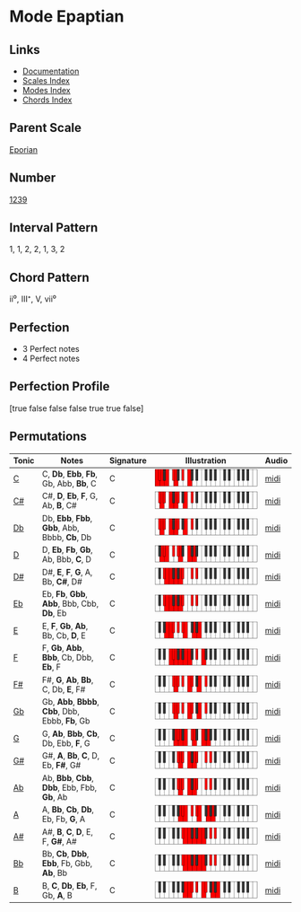 # Mode Epaptian

## Links

- [Documentation](index.md)
- [Scales Index](Scales.md)
- [Modes Index](Modes.md)
- [Chords Index](Chords.md)

## Parent Scale

[Eporian](ScaleEporian.md)

## Number

[1239](https://ianring.com/musictheory/scales/1239)

## Interval Pattern

1, 1, 2, 2, 1, 3, 2

## Chord Pattern

ii⁰, III⁺, V, vii⁰

## Perfection

- 3 Perfect notes
- 4 Perfect notes

## Perfection Profile

[true false false false true true false]

## Permutations

| Tonic | Notes | Signature | Illustration | Audio |
|-------|-------|-----------|--------------|-------|
| [C](ModeCNaturalEpaptian.md) | C, **Db**, **Ebb**, **Fb**, Gb, Abb, **Bb**, C | C | ![CNaturalEpaptian](ModeCNaturalEpaptian.png) | [midi](https://github.com/edipermadi/music/blob/main/docs/ModeCNaturalEpaptian.mid?raw=true) |
| [C#](ModeCSharpEpaptian.md) | C#, **D**, **Eb**, **F**, G, Ab, **B**, C# | C | ![CSharpEpaptian](ModeCSharpEpaptian.png) | [midi](https://github.com/edipermadi/music/blob/main/docs/ModeCSharpEpaptian.mid?raw=true) |
| [Db](ModeDFlatEpaptian.md) | Db, **Ebb**, **Fbb**, **Gbb**, Abb, Bbbb, **Cb**, Db | C | ![DFlatEpaptian](ModeDFlatEpaptian.png) | [midi](https://github.com/edipermadi/music/blob/main/docs/ModeDFlatEpaptian.mid?raw=true) |
| [D](ModeDNaturalEpaptian.md) | D, **Eb**, **Fb**, **Gb**, Ab, Bbb, **C**, D | C | ![DNaturalEpaptian](ModeDNaturalEpaptian.png) | [midi](https://github.com/edipermadi/music/blob/main/docs/ModeDNaturalEpaptian.mid?raw=true) |
| [D#](ModeDSharpEpaptian.md) | D#, **E**, **F**, **G**, A, Bb, **C#**, D# | C | ![DSharpEpaptian](ModeDSharpEpaptian.png) | [midi](https://github.com/edipermadi/music/blob/main/docs/ModeDSharpEpaptian.mid?raw=true) |
| [Eb](ModeEFlatEpaptian.md) | Eb, **Fb**, **Gbb**, **Abb**, Bbb, Cbb, **Db**, Eb | C | ![EFlatEpaptian](ModeEFlatEpaptian.png) | [midi](https://github.com/edipermadi/music/blob/main/docs/ModeEFlatEpaptian.mid?raw=true) |
| [E](ModeENaturalEpaptian.md) | E, **F**, **Gb**, **Ab**, Bb, Cb, **D**, E | C | ![ENaturalEpaptian](ModeENaturalEpaptian.png) | [midi](https://github.com/edipermadi/music/blob/main/docs/ModeENaturalEpaptian.mid?raw=true) |
| [F](ModeFNaturalEpaptian.md) | F, **Gb**, **Abb**, **Bbb**, Cb, Dbb, **Eb**, F | C | ![FNaturalEpaptian](ModeFNaturalEpaptian.png) | [midi](https://github.com/edipermadi/music/blob/main/docs/ModeFNaturalEpaptian.mid?raw=true) |
| [F#](ModeFSharpEpaptian.md) | F#, **G**, **Ab**, **Bb**, C, Db, **E**, F# | C | ![FSharpEpaptian](ModeFSharpEpaptian.png) | [midi](https://github.com/edipermadi/music/blob/main/docs/ModeFSharpEpaptian.mid?raw=true) |
| [Gb](ModeGFlatEpaptian.md) | Gb, **Abb**, **Bbbb**, **Cbb**, Dbb, Ebbb, **Fb**, Gb | C | ![GFlatEpaptian](ModeGFlatEpaptian.png) | [midi](https://github.com/edipermadi/music/blob/main/docs/ModeGFlatEpaptian.mid?raw=true) |
| [G](ModeGNaturalEpaptian.md) | G, **Ab**, **Bbb**, **Cb**, Db, Ebb, **F**, G | C | ![GNaturalEpaptian](ModeGNaturalEpaptian.png) | [midi](https://github.com/edipermadi/music/blob/main/docs/ModeGNaturalEpaptian.mid?raw=true) |
| [G#](ModeGSharpEpaptian.md) | G#, **A**, **Bb**, **C**, D, Eb, **F#**, G# | C | ![GSharpEpaptian](ModeGSharpEpaptian.png) | [midi](https://github.com/edipermadi/music/blob/main/docs/ModeGSharpEpaptian.mid?raw=true) |
| [Ab](ModeAFlatEpaptian.md) | Ab, **Bbb**, **Cbb**, **Dbb**, Ebb, Fbb, **Gb**, Ab | C | ![AFlatEpaptian](ModeAFlatEpaptian.png) | [midi](https://github.com/edipermadi/music/blob/main/docs/ModeAFlatEpaptian.mid?raw=true) |
| [A](ModeANaturalEpaptian.md) | A, **Bb**, **Cb**, **Db**, Eb, Fb, **G**, A | C | ![ANaturalEpaptian](ModeANaturalEpaptian.png) | [midi](https://github.com/edipermadi/music/blob/main/docs/ModeANaturalEpaptian.mid?raw=true) |
| [A#](ModeASharpEpaptian.md) | A#, **B**, **C**, **D**, E, F, **G#**, A# | C | ![ASharpEpaptian](ModeASharpEpaptian.png) | [midi](https://github.com/edipermadi/music/blob/main/docs/ModeASharpEpaptian.mid?raw=true) |
| [Bb](ModeBFlatEpaptian.md) | Bb, **Cb**, **Dbb**, **Ebb**, Fb, Gbb, **Ab**, Bb | C | ![BFlatEpaptian](ModeBFlatEpaptian.png) | [midi](https://github.com/edipermadi/music/blob/main/docs/ModeBFlatEpaptian.mid?raw=true) |
| [B](ModeBNaturalEpaptian.md) | B, **C**, **Db**, **Eb**, F, Gb, **A**, B | C | ![BNaturalEpaptian](ModeBNaturalEpaptian.png) | [midi](https://github.com/edipermadi/music/blob/main/docs/ModeBNaturalEpaptian.mid?raw=true) |
